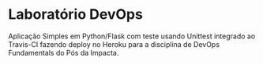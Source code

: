 # Laboratório DevOps

Aplicação Simples em  Python/Flask com teste usando Unittest integrado ao Travis-CI fazendo deploy no Heroku para a disciplina de DevOps Fundamentals do Pós da Impacta.
